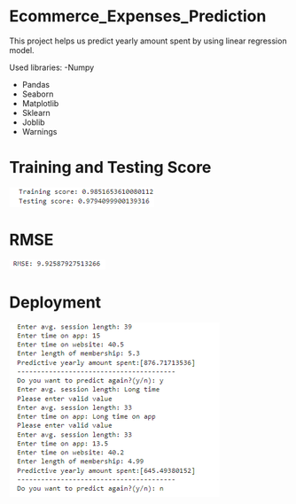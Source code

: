 # Ecommerce_Expenses_Prediction
This project helps us predict yearly amount spent by using linear regression model.

Used libraries:
-Numpy
- Pandas
- Seaborn
- Matplotlib
- Sklearn
- Joblib
- Warnings

# Training and Testing Score
<img src="Images/Scores.png" alt="Training and Testing Score">

# RMSE
<img src="Images/RMSE.png" alt="RMSE">

# Deployment
<img src="Images/Deployment.png" alt="Deployment">


